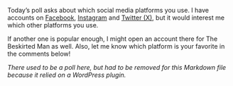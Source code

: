Today’s poll asks about which social media platforms you use. I have accounts on [Facebook](https://www.facebook.com/people/The-Beskirted-Man/100092703915429/), [Instagram](https://www.instagram.com/thebeskirtedman/) and [Twitter (X)](https://twitter.com/TheBeskirtedMan), but it would interest me which other platforms you use.

If another one is popular enough, I might open an account there for The Beskirted Man as well. Also, let me know which platform is your favorite in the comments below!

*There used to be a poll here, but had to be removed for this Markdown file because it relied on a WordPress plugin.*